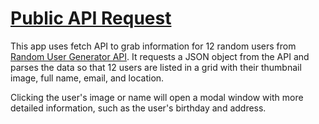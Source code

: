 # [Public API Request](https://stanciuvictor.github.io/Public_API_Request/)

This app uses fetch API to grab information for 12 random users from [Random User Generator API](https://randomuser.me/). It requests a JSON object from the API and parses the data so that 12 users are listed in a grid with their thumbnail image, full name, email, and location.

Clicking the user's image or name will open a modal window with more detailed information, such as the user's birthday and address.

<!-- ## Style changes

1. Background color of <body> element
2. Background color of the .card elements
3. Hover color for the .card elements -->
